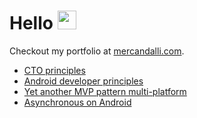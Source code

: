 # Hello <img src="https://raw.githubusercontent.com/MartinHeinz/MartinHeinz/master/wave.gif" width="30px">

Checkout my portfolio at [mercandalli.com](http://mercandalli.com).
- [CTO principles](https://gist.github.com/Mercandj/de3cc178556dfd3a341c2646b109d221)
- [Android developer principles](https://gist.github.com/Mercandj/423ca32b5b99c03d5819492f4efd1bdc)
- [Yet another MVP pattern multi-platform](https://gist.github.com/Mercandj/4b96e5bdd8a930eec7793beb4d8dacc2)
- [Asynchronous on Android](https://gist.github.com/Mercandj/18d5c4b6fb4531e8c6ae724d6fae554a)
